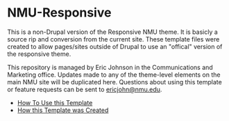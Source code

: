 NMU-Responsive
==============

This is a non-Drupal version of the Responsive NMU theme. It is basicly a source rip and conversion from the current site.  These template files were created to allow pages/sites outside of Drupal to use an "offical" version of the responsive theme.

This repository is managed by Eric Johnson in the Communications and Marketing office.  Updates made to any of the theme-level elements on the main NMU site will be duplicated here.  Questions about using this template or feature requests can be sent to ericjohn@nmu.edu.

+	[How To Use this Template](https://github.com/johns996/NMU-Responsive/blob/master/how-touse.md)
+	[How this Template was Created](https://github.com/johns996/NMU-Responsive/blob/master/how-to-create.md)
